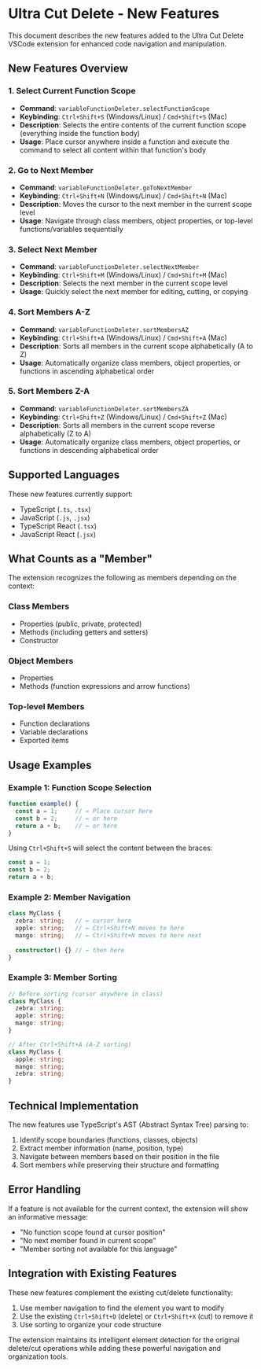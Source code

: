 # Ultra Cut Delete - New Features

This document describes the new features added to the Ultra Cut Delete VSCode extension for enhanced code navigation and manipulation.

## New Features Overview

### 1. Select Current Function Scope
- **Command**: `variableFunctionDeleter.selectFunctionScope`
- **Keybinding**: `Ctrl+Shift+S` (Windows/Linux) / `Cmd+Shift+S` (Mac)
- **Description**: Selects the entire contents of the current function scope (everything inside the function body)
- **Usage**: Place cursor anywhere inside a function and execute the command to select all content within that function's body

### 2. Go to Next Member
- **Command**: `variableFunctionDeleter.goToNextMember`
- **Keybinding**: `Ctrl+Shift+N` (Windows/Linux) / `Cmd+Shift+N` (Mac)
- **Description**: Moves the cursor to the next member in the current scope level
- **Usage**: Navigate through class members, object properties, or top-level functions/variables sequentially

### 3. Select Next Member
- **Command**: `variableFunctionDeleter.selectNextMember`
- **Keybinding**: `Ctrl+Shift+M` (Windows/Linux) / `Cmd+Shift+M` (Mac)
- **Description**: Selects the next member in the current scope level
- **Usage**: Quickly select the next member for editing, cutting, or copying

### 4. Sort Members A-Z
- **Command**: `variableFunctionDeleter.sortMembersAZ`
- **Keybinding**: `Ctrl+Shift+A` (Windows/Linux) / `Cmd+Shift+A` (Mac)
- **Description**: Sorts all members in the current scope alphabetically (A to Z)
- **Usage**: Automatically organize class members, object properties, or functions in ascending alphabetical order

### 5. Sort Members Z-A
- **Command**: `variableFunctionDeleter.sortMembersZA`
- **Keybinding**: `Ctrl+Shift+Z` (Windows/Linux) / `Cmd+Shift+Z` (Mac)
- **Description**: Sorts all members in the current scope reverse alphabetically (Z to A)
- **Usage**: Automatically organize class members, object properties, or functions in descending alphabetical order

## Supported Languages

These new features currently support:
- TypeScript (`.ts`, `.tsx`)
- JavaScript (`.js`, `.jsx`)
- TypeScript React (`.tsx`)
- JavaScript React (`.jsx`)

## What Counts as a "Member"

The extension recognizes the following as members depending on the context:

### Class Members
- Properties (public, private, protected)
- Methods (including getters and setters)
- Constructor

### Object Members
- Properties
- Methods (function expressions and arrow functions)

### Top-level Members
- Function declarations
- Variable declarations
- Exported items

## Usage Examples

### Example 1: Function Scope Selection
```typescript
function example() {
  const a = 1;     // ← Place cursor here
  const b = 2;     // ← or here
  return a + b;    // ← or here
}
```
Using `Ctrl+Shift+S` will select the content between the braces:
```typescript
const a = 1;
const b = 2;
return a + b;
```

### Example 2: Member Navigation
```typescript
class MyClass {
  zebra: string;   // ← cursor here
  apple: string;   // ← Ctrl+Shift+N moves to here
  mango: string;   // ← Ctrl+Shift+N moves to here next
  
  constructor() {} // ← then here
}
```

### Example 3: Member Sorting
```typescript
// Before sorting (cursor anywhere in class)
class MyClass {
  zebra: string;
  apple: string;
  mango: string;
}

// After Ctrl+Shift+A (A-Z sorting)
class MyClass {
  apple: string;
  mango: string;
  zebra: string;
}
```

## Technical Implementation

The new features use TypeScript's AST (Abstract Syntax Tree) parsing to:
1. Identify scope boundaries (functions, classes, objects)
2. Extract member information (name, position, type)
3. Navigate between members based on their position in the file
4. Sort members while preserving their structure and formatting

## Error Handling

If a feature is not available for the current context, the extension will show an informative message:
- "No function scope found at cursor position"
- "No next member found in current scope"
- "Member sorting not available for this language"

## Integration with Existing Features

These new features complement the existing cut/delete functionality:
1. Use member navigation to find the element you want to modify
2. Use the existing `Ctrl+Shift+D` (delete) or `Ctrl+Shift+X` (cut) to remove it
3. Use sorting to organize your code structure

The extension maintains its intelligent element detection for the original delete/cut operations while adding these powerful navigation and organization tools. 